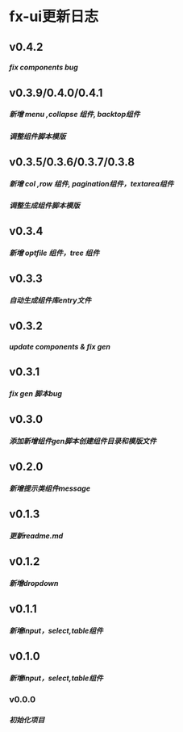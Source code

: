 
# fx-ui更新日志

## v0.4.2
##### fix components bug
## v0.3.9/0.4.0/0.4.1
##### 新增 menu ,collapse 组件, backtop组件
##### 调整组件脚本模版

## v0.3.5/0.3.6/0.3.7/0.3.8
##### 新增 col ,row 组件, pagination组件，textarea组件
##### 调整生成组件脚本模版

## v0.3.4
##### 新增 optfile 组件，tree 组件

## v0.3.3
##### 自动生成组件库entry文件
## v0.3.2
##### update components & fix gen

## v0.3.1
##### fix gen 脚本bug 

## v0.3.0
##### 添加新增组件gen脚本创建组件目录和模版文件

## v0.2.0
##### 新增提示类组件message

## v0.1.3
##### 更新readme.md

## v0.1.2
##### 新增dropdown

## v0.1.1
##### 新增input，select,table组件

## v0.1.0
##### 新增input，select,table组件

### v0.0.0
##### 初始化项目
